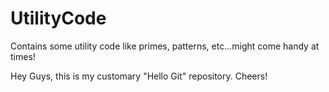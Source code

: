 # UtilityCode
Contains some utility code like primes, patterns, etc...might come handy at times!

Hey Guys, this is my customary "Hello Git" repository. Cheers!
